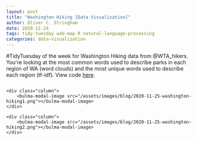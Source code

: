 ```yaml
---
layout: post
title: "Washington Hiking [Data Visualization]"
author: Oliver C. Stringham
date: 2020-11-24
tags: tidy-tuesday web-map R natural-language-processing
categories: data-visualization
---
```


#TidyTuesday of the week for Washington Hiking data from @WTA_hikers. You're looking at the most common words used to describe parks in each region of WA (word clouds) and the most unique words used to describe each region (tf-idf). View code [here](https://github.com/ocstringham/tidy_tuesday/blob/main/scripts/2020-11-25-washington-hiking.R).

<div class="columns">

    <div class="column">
        <bulma-modal-image src="/assets/images/blog/2020-11-25-washington-hiking1.png"></bulma-modal-image>
    </div>

    <div class="column">
        <bulma-modal-image src="/assets/images/blog/2020-11-25-washington-hiking2.png"></bulma-modal-image>
    </div>

</div>
 
